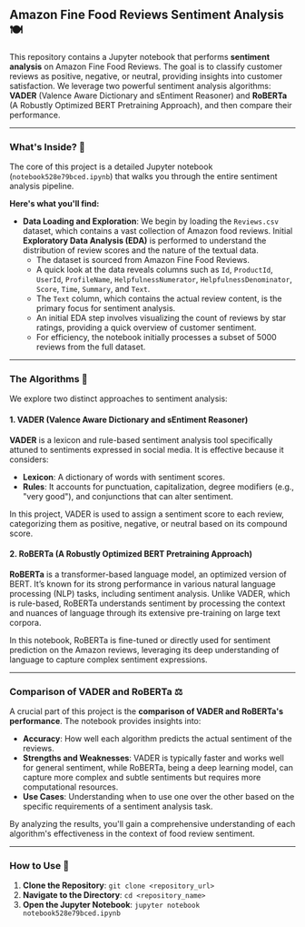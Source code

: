 ## Amazon Fine Food Reviews Sentiment Analysis 🍽️

This repository contains a Jupyter notebook that performs **sentiment analysis** on Amazon Fine Food Reviews. The goal is to classify customer reviews as positive, negative, or neutral, providing insights into customer satisfaction. We leverage two powerful sentiment analysis algorithms: **VADER** (Valence Aware Dictionary and sEntiment Reasoner) and **RoBERTa** (A Robustly Optimized BERT Pretraining Approach), and then compare their performance.

---

### What's Inside? 📂

The core of this project is a detailed Jupyter notebook (`notebook528e79bced.ipynb`) that walks you through the entire sentiment analysis pipeline.

**Here's what you'll find:**

* **Data Loading and Exploration**: We begin by loading the `Reviews.csv` dataset, which contains a vast collection of Amazon food reviews. Initial **Exploratory Data Analysis (EDA)** is performed to understand the distribution of review scores and the nature of the textual data.
    * The dataset is sourced from Amazon Fine Food Reviews.
    * A quick look at the data reveals columns such as `Id`, `ProductId`, `UserId`, `ProfileName`, `HelpfulnessNumerator`, `HelpfulnessDenominator`, `Score`, `Time`, `Summary`, and `Text`.
    * The `Text` column, which contains the actual review content, is the primary focus for sentiment analysis.
    * An initial EDA step involves visualizing the count of reviews by star ratings, providing a quick overview of customer sentiment.
    * For efficiency, the notebook initially processes a subset of 5000 reviews from the full dataset.

---

### The Algorithms 🤖

We explore two distinct approaches to sentiment analysis:

#### 1. VADER (Valence Aware Dictionary and sEntiment Reasoner)

**VADER** is a lexicon and rule-based sentiment analysis tool specifically attuned to sentiments expressed in social media. It is effective because it considers:

* **Lexicon**: A dictionary of words with sentiment scores.
* **Rules**: It accounts for punctuation, capitalization, degree modifiers (e.g., "very good"), and conjunctions that can alter sentiment.

In this project, VADER is used to assign a sentiment score to each review, categorizing them as positive, negative, or neutral based on its compound score.

#### 2. RoBERTa (A Robustly Optimized BERT Pretraining Approach)

**RoBERTa** is a transformer-based language model, an optimized version of BERT. It’s known for its strong performance in various natural language processing (NLP) tasks, including sentiment analysis. Unlike VADER, which is rule-based, RoBERTa understands sentiment by processing the context and nuances of language through its extensive pre-training on large text corpora.

In this notebook, RoBERTa is fine-tuned or directly used for sentiment prediction on the Amazon reviews, leveraging its deep understanding of language to capture complex sentiment expressions.

---

### Comparison of VADER and RoBERTa ⚖️

A crucial part of this project is the **comparison of VADER and RoBERTa's performance**. The notebook provides insights into:

* **Accuracy**: How well each algorithm predicts the actual sentiment of the reviews.
* **Strengths and Weaknesses**: VADER is typically faster and works well for general sentiment, while RoBERTa, being a deep learning model, can capture more complex and subtle sentiments but requires more computational resources.
* **Use Cases**: Understanding when to use one over the other based on the specific requirements of a sentiment analysis task.

By analyzing the results, you'll gain a comprehensive understanding of each algorithm's effectiveness in the context of food review sentiment.

---

### How to Use 🚀

1.  **Clone the Repository**:
    `git clone <repository_url>`
2.  **Navigate to the Directory**:
    `cd <repository_name>`
3.  **Open the Jupyter Notebook**:
    `jupyter notebook notebook528e79bced.ipynb`
